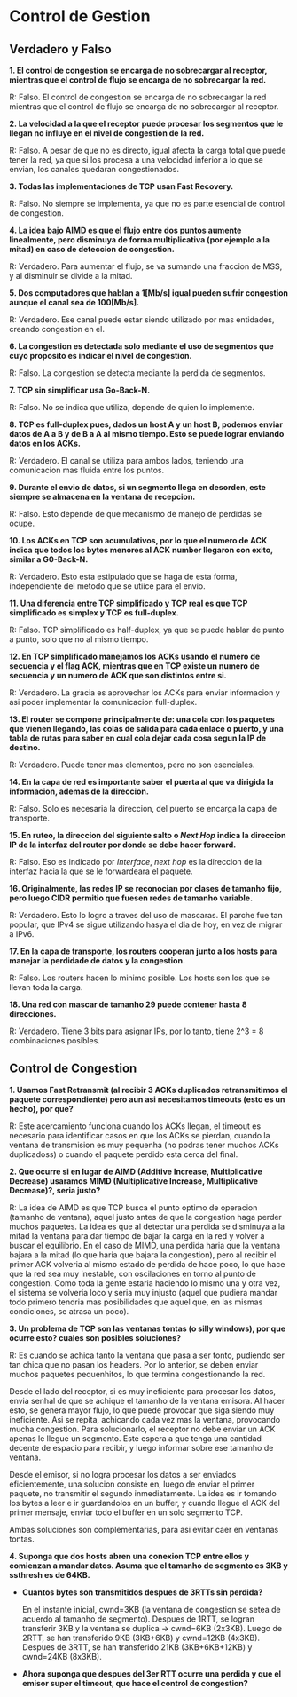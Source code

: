 # Control de Gestion

## Verdadero y Falso

**1. El control de congestion se encarga de no sobrecargar al receptor, mientras que el control de flujo se encarga de no sobrecargar la red.**

R: Falso. El control de congestion se encarga de no sobrecargar la red mientras que el control de flujo se encarga de no sobrecargar al receptor.

**2. La velocidad a la que el receptor puede procesar los segmentos que le llegan no influye en el nivel de congestion de la red.**

R: Falso. A pesar de que no es directo, igual afecta la carga total que puede tener la red, ya que si los procesa a una velocidad inferior a lo que se envian, los canales quedaran congestionados.

**3. Todas las implementaciones de TCP usan Fast Recovery.**

R: Falso. No siempre se implementa, ya que no es parte esencial de control de congestion.

**4. La idea bajo AIMD es que el flujo entre dos puntos aumente linealmente, pero disminuya de forma multiplicativa (por ejemplo a la mitad) en caso de deteccion de congestion.**

R: Verdadero. Para aumentar el flujo, se va sumando una fraccion de MSS, y al disminuir se divide a la mitad.

**5. Dos computadores que hablan a 1[Mb/s] igual pueden sufrir congestion aunque el canal sea de 100[Mb/s].**

R: Verdadero. Ese canal puede estar siendo utilizado por mas entidades, creando congestion en el.

**6. La congestion es detectada solo mediante el uso de segmentos que cuyo proposito es indicar el nivel de congestion.**

R: Falso. La congestion se detecta mediante la perdida de segmentos.

**7. TCP sin simplificar usa Go-Back-N.**

R: Falso. No se indica que utiliza, depende de quien lo implemente.

**8. TCP es full-duplex pues, dados un host A y un host B, podemos enviar datos de A a B y de B a A al mismo tiempo. Esto se puede lograr enviando datos en los ACKs.**

R: Verdadero. El canal se utiliza para ambos lados, teniendo una comunicacion mas fluida entre los puntos.

**9. Durante el envio de datos, si un segmento llega en desorden, este siempre se almacena en la ventana de recepcion.**

R: Falso. Esto depende de que mecanismo de manejo de perdidas se ocupe.

**10. Los ACKs en TCP son acumulativos, por lo que el numero de ACK indica que todos los bytes menores al ACK number llegaron con exito, similar a G0-Back-N.**

R: Verdadero. Esto esta estipulado que se haga de esta forma, independiente del metodo que se utiice para el envio.

**11. Una diferencia entre TCP simplificado y TCP real es que TCP simplificado es simplex y TCP es full-duplex.**

R: Falso. TCP simplificado es half-duplex, ya que se puede hablar de punto a punto, solo que no al mismo tiempo.

**12. En TCP simplificado manejamos los ACKs usando el numero de secuencia y el flag ACK, mientras que en TCP existe un numero de secuencia y un numero de ACK que son distintos entre si.**

R: Verdadero. La gracia es aprovechar los ACKs para enviar informacion y asi poder implementar la comunicacion full-duplex.

**13. El router se compone principalmente de: una cola con los paquetes que vienen llegando, las colas de salida para cada enlace o puerto, y una tabla de rutas para saber en cual cola dejar cada cosa segun la IP de destino.**

R: Verdadero. Puede tener mas elementos, pero no son esenciales.

**14. En la capa de red es importante saber el puerta al que va dirigida la informacion, ademas de la direccion.**

R: Falso. Solo es necesaria la direccion, del puerto se encarga la capa de transporte.

**15. En ruteo, la direccion del siguiente salto o *Next Hop* indica la direccion IP de la interfaz del router por donde se debe hacer forward.**

R: Falso. Eso es indicado por *Interface*, *next hop* es la direccion de la interfaz hacia la que se le forwardeara el paquete.

**16. Originalmente, las redes IP se reconocian por clases de tamanho fijo, pero luego CIDR permitio que fuesen redes de tamanho variable.**

R: Verdadero. Esto lo logro a traves del uso de mascaras. El parche fue tan popular, que IPv4 se sigue utilizando hasya el dia de hoy, en vez de migrar a IPv6.

**17. En la capa de transporte, los routers cooperan junto a los hosts para manejar la perdidade de datos y la congestion.**

R: Falso. Los routers hacen lo minimo posible. Los hosts son los que se llevan toda la carga.

**18. Una red con mascar de tamanho 29 puede contener hasta 8 direcciones.**

R: Verdadero. Tiene 3 bits para asignar IPs, por lo tanto, tiene 2^3 = 8 combinaciones posibles.

## Control de Congestion

**1. Usamos Fast Retransmit (al recibir 3 ACKs duplicados retransmitimos el paquete correspondiente) pero aun asi necesitamos timeouts (esto es un hecho), por que?**

R: Este acercamiento funciona cuando los ACKs llegan, el timeout es necesario para identificar casos en que los ACKs se pierdan, cuando la ventana de transmision es muy pequenha (no podras tener muchos ACKs duplicadoss) o cuando el paquete perdido esta cerca del final.

**2. Que ocurre si en lugar de AIMD (Additive Increase, Multiplicative Decrease) usaramos MIMD (Multiplicative Increase, Multiplicative Decrease)?, seria justo?**

R: La idea de AIMD es que TCP busca el punto optimo de operacion (tamanho de ventana), aquel justo antes de que la congestion haga perder muchos paquetes. La idea es que al detectar una perdida se disminuya a la mitad la ventana para dar tiempo de bajar la carga en la red y volver a buscar el equilibrio. En el caso de MIMD, una perdida haria que la ventana bajara a la mitad (lo que haria que bajara la congestion), pero al recibir el primer ACK volveria al mismo estado de perdida de hace poco, lo que hace que la red sea muy inestable, con oscilaciones en torno al punto de congestion. Como toda la gente estaria haciendo lo mismo una y otra vez, el sistema se volveria loco y seria muy injusto (aquel que pudiera mandar todo primero tendria mas posibilidades que aquel que, en las mismas condiciones, se atrasa un poco).

**3. Un problema de TCP son las ventanas tontas (o silly windows), por que ocurre esto? cuales son posibles soluciones?**

R: Es cuando se achica tanto la ventana que pasa a ser tonto, pudiendo ser tan chica que no pasan los headers. Por lo anterior, se deben enviar muchos paquetes pequenhitos, lo que termina congestionando la red.

Desde el lado del receptor, si es muy ineficiente para procesar los datos, envia senhal de que se achique el tamanho de la ventana emisora. Al hacer esto, se genera mayor flujo, lo que puede provocar que siga siendo muy ineficiente. Asi se repita, achicando cada vez mas la ventana, provocando mucha congestion. Para solucionarlo, el receptor no debe enviar un ACK apenas le llegue un segmento. Este espera a que tenga una cantidad decente de espacio para recibir, y luego informar sobre ese tamanho de ventana.

Desde el emisor, si no logra procesar los datos a ser enviados eficientemente, una solucion consiste en, luego de enviar el primer paquete, no transmitir el segundo inmediatamente. La idea es ir tomando los bytes a leer e ir guardandolos en un buffer, y cuando llegue el ACK del primer mensaje, enviar todo el buffer en un solo segmento TCP.

Ambas soluciones son complementarias, para asi evitar caer en ventanas tontas.

**4. Suponga que dos hosts abren una conexion TCP entre ellos y comienzan a mandar datos. Asuma que el tamanho de segmento es 3KB y ssthresh es de 64KB.**

* **Cuantos bytes son transmitidos despues de 3RTTs sin perdida?**

    En el instante inicial, cwnd=3KB (la ventana de congestion se setea de acuerdo al tamanho de segmento). Despues de 1RTT, se logran transferir 3KB y la ventana se duplica -> cwnd=6KB (2x3KB). Luego de 2RTT, se han transferido 9KB (3KB+6KB) y cwnd=12KB (4x3KB). Despues de 3RTT, se han transferido 21KB (3KB+6KB+12KB) y cwnd=24KB (8x3KB).

* **Ahora suponga que despues del 3er RTT ocurre una perdida y que el emisor super el timeout, que hace el control de congestion?**